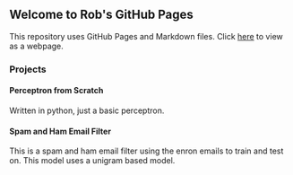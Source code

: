 ## Welcome to Rob's GitHub Pages

This repository uses GitHub Pages and Markdown files. Click [here](http://robsap.github.io/Machine_Learning/) to view as a webpage.

### Projects


#### Perceptron from Scratch
Written in python, just a basic perceptron.

#### Spam and Ham Email Filter
This is a spam and ham email filter using the enron emails to train and test on. This model uses a unigram based model.

